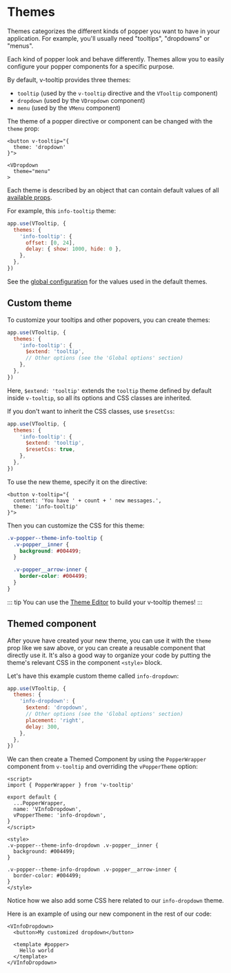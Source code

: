 # Themes

Themes categorizes the different kinds of popper you want to have in your application. For example, you'll usually need "tooltips", "dropdowns" or "menus".

Each kind of popper look and behave differently. Themes allow you to easily configure your popper components for a specific purpose.

By default, v-tooltip provides three themes:
- `tooltip` (used by the `v-tooltip` directive and the `VTooltip` component)
- `dropdown` (used by the `VDropdown` component)
- `menu` (used by the `VMenu` component)

The theme of a popper directive or component can be changed with the `theme` prop:

```vue
<button v-tooltip="{
  theme: 'dropdown'
}">
```

```vue
<VDropdown
  theme="menu"
>
```

Each theme is described by an object that can contain default values of all [available props](../api/).

For example, this `info-tooltip` theme:

```js
app.use(VTooltip, {
  themes: {
    'info-tooltip': {
      offset: [0, 24],
      delay: { show: 1000, hide: 0 },
    },
  },
})
```

See the [global configuration](./config.md#default-values) for the values used in the default themes.

## Custom theme

To customize your tooltips and other popovers, you can create themes:

```js
app.use(VTooltip, {
  themes: {
    'info-tooltip': {
      $extend: 'tooltip',
      // Other options (see the 'Global options' section)
    },
  },
})
```

Here, `$extend: 'tooltip'` extends the `tooltip` theme defined by default inside `v-tooltip`, so all its options and CSS classes are inherited.

If you don't want to inherit the CSS classes, use `$resetCss`:

```js
app.use(VTooltip, {
  themes: {
    'info-tooltip': {
      $extend: 'tooltip',
      $resetCss: true,
    },
  },
})
```

To use the new theme, specify it on the directive:

```vue
<button v-tooltip="{
  content: 'You have ' + count + ' new messages.',
  theme: 'info-tooltip'
}">
```

Then you can customize the CSS for this theme:

```css
.v-popper--theme-info-tooltip {
  .v-popper__inner {
    background: #004499;
  }

  .v-popper__arrow-inner {
    border-color: #004499;
  }
}
```

::: tip
You can use the [Theme Editor](../theme-editor.md) to build your v-tooltip themes!
:::

## Themed component

After youve have created your new theme, you can use it with the `theme` prop like we saw above, or you can create a reusable component that directly use it. It's also a good way to organize your code by putting the theme's relevant CSS in the component `<style>` block.

Let's have this example custom theme called `info-dropdown`:

```js
app.use(VTooltip, {
  themes: {
    'info-dropdown': {
      $extend: 'dropdown',
      // Other options (see the 'Global options' section)
      placement: 'right',
      delay: 300,
    },
  },
})
```

We can then create a Themed Component by using the `PopperWrapper` component from `v-tooltip` and overriding the `vPopperTheme` option:

```vue
<script>
import { PopperWrapper } from 'v-tooltip'

export default {
  ...PopperWrapper,
  name: 'VInfoDropdown',
  vPopperTheme: 'info-dropdown',
}
</script>

<style>
.v-popper--theme-info-dropdown .v-popper__inner {
  background: #004499;
}

.v-popper--theme-info-dropdown .v-popper__arrow-inner {
  border-color: #004499;
}
</style>
```

Notice how we also add some CSS here related to our `info-dropdown` theme.

Here is an example of using our new component in the rest of our code:

```vue
<VInfoDropdown>
  <button>My customized dropdown</button>

  <template #popper>
    Hello world
  </template>
</VInfoDropdown>
```
